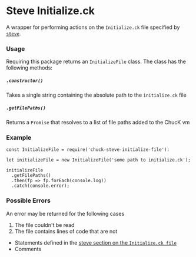 # Steve Initialize.ck #
A wrapper for performing actions on the `Initialize.ck` file specified by  [`steve`](https://www.github.com/brycekbargar/steve).

### Usage ###
Requiring this package returns an `InitializeFile` class. The class has the following methods:

##### `.constructor()` #####
Takes a single string containing the absolute path to the `initialize.ck` file

##### `.getFilePaths()` #####
Returns a `Promise` that resolves to a list of file paths added to the ChucK vm

### Example ###
```
const InitializeFile = require('chuck-steve-initialize-file'):

let initializeFile = new InitializeFile('some path to initialize.ck');

initializeFile
  .getFilePaths()
  .then(fp => fp.forEach(console.log))
  .catch(console.error);
```

### Possible Errors ###
An error may be returned for the following cases

1. The file couldn't be read
1. The file contains lines of code that are not
  - Statements defined in the [steve section on the `Initialize.ck file`](https://www.github.com/brycekbargar/steve)
  - Comments

